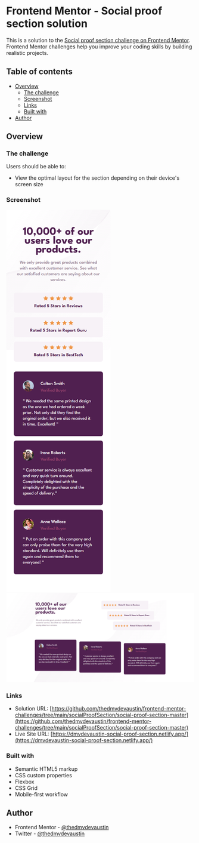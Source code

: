 # Frontend Mentor - Social proof section solution

This is a solution to the [Social proof section challenge on Frontend Mentor](https://www.frontendmentor.io/challenges/social-proof-section-6e0qTv_bA). Frontend Mentor challenges help you improve your coding skills by building realistic projects. 

## Table of contents

- [Overview](#overview)
  - [The challenge](#the-challenge)
  - [Screenshot](#screenshot)
  - [Links](#links)
  - [Built with](#built-with)
- [Author](#author)


## Overview

### The challenge

Users should be able to:

- View the optimal layout for the section depending on their device's screen size

### Screenshot

![mobile](./images/mobile.png)
![desktop](./images/desktop.png)


### Links

- Solution URL: [https://github.com/thedmvdevaustin/frontend-mentor-challenges/tree/main/socialProofSection/social-proof-section-master](https://github.com/thedmvdevaustin/frontend-mentor-challenges/tree/main/socialProofSection/social-proof-section-master)
- Live Site URL: [https://dmvdevaustin-social-proof-section.netlify.app/](https://dmvdevaustin-social-proof-section.netlify.app/)


### Built with

- Semantic HTML5 markup
- CSS custom properties
- Flexbox
- CSS Grid
- Mobile-first workflow

## Author

- Frontend Mentor - [@thedmvdevaustin](https://www.frontendmentor.io/profile/thedmvdevaustin)
- Twitter - [@thedmvdevaustin](https://www.twitter.com/thedmvdevaustin)